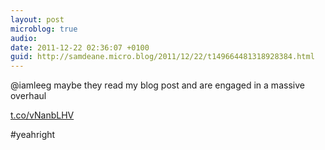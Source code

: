 ```yaml
---
layout: post
microblog: true
audio: 
date: 2011-12-22 02:36:07 +0100
guid: http://samdeane.micro.blog/2011/12/22/t149664481318928384.html
---
```

@iamleeg maybe they read my blog post and are engaged in a massive overhaul

[t.co/vNanbLHV](http://t.co/vNanbLHV)

#yeahright
